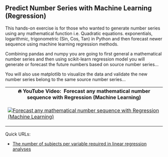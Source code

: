 ## Predict Number Series with Machine Learning (Regression) ##

This hands-on exercise is for those who wanted to generate number series using any mathematical function i.e. Quadratic equations. exponentials, logarithmic, trigonometric (Sin, Cos, Tan) in Python and then forecast newer sequence using machine learning regression methods. 

Combining pandas and numpy you are going to first general a mathematical number series and then using scikit-learn regression model you will generate or forecast the future numbers based on source number series... 

You will also use matplotlib to visualize the data and validate the new number series belong to the same source number series...

<table class="table table-striped table-bordered table-vcenter">
    <tr>
        <td align="center"><b>🔥&nbsp;YouTube Video:&nbsp; Forecast any mathematical number sequence with Regression (Machine Learning)</b></td>
    </tr>
    <tr>
        <td>
            <div>
                
[![Forecast any mathematical number sequence with Regression (Machine Learning)](https://img.youtube.com/vi/Oa8iWFJn1oE/0.jpg)](https://www.youtube.com/watch?v=Oa8iWFJn1oE)

  </tr>
</table>

  
Quick URLs:
- [The number of subjects per variable required in linear regression analyses](https://www.sciencedirect.com/science/article/pii/S0895435615000141)
